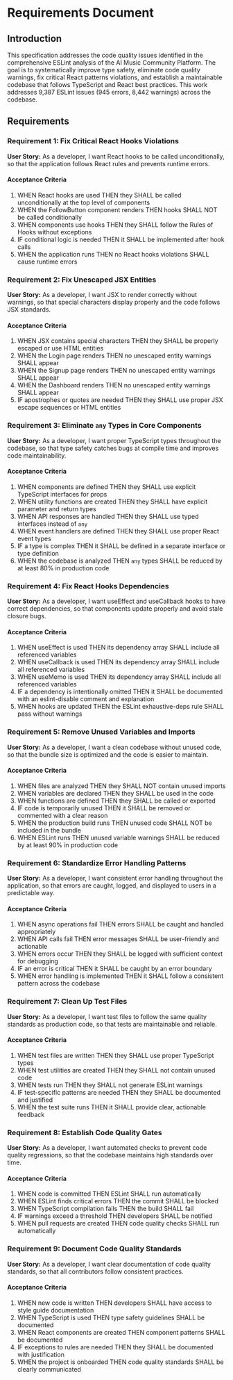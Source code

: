 # Requirements Document

## Introduction

This specification addresses the code quality issues identified in the comprehensive ESLint analysis of the AI Music Community Platform. The goal is to systematically improve type safety, eliminate code quality warnings, fix critical React patterns violations, and establish a maintainable codebase that follows TypeScript and React best practices. This work addresses 9,387 ESLint issues (945 errors, 8,442 warnings) across the codebase.

## Requirements

### Requirement 1: Fix Critical React Hooks Violations

**User Story:** As a developer, I want React hooks to be called unconditionally, so that the application follows React rules and prevents runtime errors.

#### Acceptance Criteria

1. WHEN React hooks are used THEN they SHALL be called unconditionally at the top level of components
2. WHEN the FollowButton component renders THEN hooks SHALL NOT be called conditionally
3. WHEN components use hooks THEN they SHALL follow the Rules of Hooks without exceptions
4. IF conditional logic is needed THEN it SHALL be implemented after hook calls
5. WHEN the application runs THEN no React hooks violations SHALL cause runtime errors

### Requirement 2: Fix Unescaped JSX Entities

**User Story:** As a developer, I want JSX to render correctly without warnings, so that special characters display properly and the code follows JSX standards.

#### Acceptance Criteria

1. WHEN JSX contains special characters THEN they SHALL be properly escaped or use HTML entities
2. WHEN the Login page renders THEN no unescaped entity warnings SHALL appear
3. WHEN the Signup page renders THEN no unescaped entity warnings SHALL appear
4. WHEN the Dashboard renders THEN no unescaped entity warnings SHALL appear
5. IF apostrophes or quotes are needed THEN they SHALL use proper JSX escape sequences or HTML entities

### Requirement 3: Eliminate `any` Types in Core Components

**User Story:** As a developer, I want proper TypeScript types throughout the codebase, so that type safety catches bugs at compile time and improves code maintainability.

#### Acceptance Criteria

1. WHEN components are defined THEN they SHALL use explicit TypeScript interfaces for props
2. WHEN utility functions are created THEN they SHALL have explicit parameter and return types
3. WHEN API responses are handled THEN they SHALL use typed interfaces instead of `any`
4. WHEN event handlers are defined THEN they SHALL use proper React event types
5. IF a type is complex THEN it SHALL be defined in a separate interface or type definition
6. WHEN the codebase is analyzed THEN `any` types SHALL be reduced by at least 80% in production code

### Requirement 4: Fix React Hooks Dependencies

**User Story:** As a developer, I want useEffect and useCallback hooks to have correct dependencies, so that components update properly and avoid stale closure bugs.

#### Acceptance Criteria

1. WHEN useEffect is used THEN its dependency array SHALL include all referenced variables
2. WHEN useCallback is used THEN its dependency array SHALL include all referenced variables
3. WHEN useMemo is used THEN its dependency array SHALL include all referenced variables
4. IF a dependency is intentionally omitted THEN it SHALL be documented with an eslint-disable comment and explanation
5. WHEN hooks are updated THEN the ESLint exhaustive-deps rule SHALL pass without warnings

### Requirement 5: Remove Unused Variables and Imports

**User Story:** As a developer, I want a clean codebase without unused code, so that the bundle size is optimized and the code is easier to maintain.

#### Acceptance Criteria

1. WHEN files are analyzed THEN they SHALL NOT contain unused imports
2. WHEN variables are declared THEN they SHALL be used in the code
3. WHEN functions are defined THEN they SHALL be called or exported
4. IF code is temporarily unused THEN it SHALL be removed or commented with a clear reason
5. WHEN the production build runs THEN unused code SHALL NOT be included in the bundle
6. WHEN ESLint runs THEN unused variable warnings SHALL be reduced by at least 90% in production code

### Requirement 6: Standardize Error Handling Patterns

**User Story:** As a developer, I want consistent error handling throughout the application, so that errors are caught, logged, and displayed to users in a predictable way.

#### Acceptance Criteria

1. WHEN async operations fail THEN errors SHALL be caught and handled appropriately
2. WHEN API calls fail THEN error messages SHALL be user-friendly and actionable
3. WHEN errors occur THEN they SHALL be logged with sufficient context for debugging
4. IF an error is critical THEN it SHALL be caught by an error boundary
5. WHEN error handling is implemented THEN it SHALL follow a consistent pattern across the codebase

### Requirement 7: Clean Up Test Files

**User Story:** As a developer, I want test files to follow the same quality standards as production code, so that tests are maintainable and reliable.

#### Acceptance Criteria

1. WHEN test files are written THEN they SHALL use proper TypeScript types
2. WHEN test utilities are created THEN they SHALL not contain unused code
3. WHEN tests run THEN they SHALL not generate ESLint warnings
4. IF test-specific patterns are needed THEN they SHALL be documented and justified
5. WHEN the test suite runs THEN it SHALL provide clear, actionable feedback

### Requirement 8: Establish Code Quality Gates

**User Story:** As a developer, I want automated checks to prevent code quality regressions, so that the codebase maintains high standards over time.

#### Acceptance Criteria

1. WHEN code is committed THEN ESLint SHALL run automatically
2. WHEN ESLint finds critical errors THEN the commit SHALL be blocked
3. WHEN TypeScript compilation fails THEN the build SHALL fail
4. IF warnings exceed a threshold THEN developers SHALL be notified
5. WHEN pull requests are created THEN code quality checks SHALL run automatically

### Requirement 9: Document Code Quality Standards

**User Story:** As a developer, I want clear documentation of code quality standards, so that all contributors follow consistent practices.

#### Acceptance Criteria

1. WHEN new code is written THEN developers SHALL have access to style guide documentation
2. WHEN TypeScript is used THEN type safety guidelines SHALL be documented
3. WHEN React components are created THEN component patterns SHALL be documented
4. IF exceptions to rules are needed THEN they SHALL be documented with justification
5. WHEN the project is onboarded THEN code quality standards SHALL be clearly communicated
